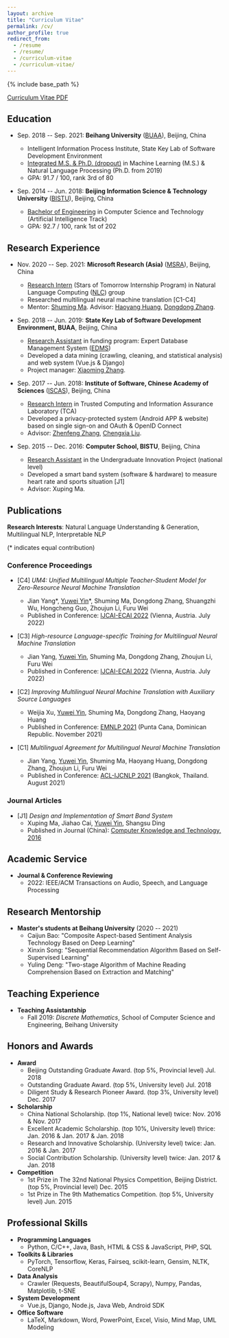 ```yaml
---
layout: archive
title: "Curriculum Vitae"
permalink: /cv/
author_profile: true
redirect_from:
  - /resume
  - /resume/
  - /curriculum-vitae
  - /curriculum-vitae/
---
```


{% include base_path %}

<script src="https://polyfill.io/v3/polyfill.min.js?features=es6"></script>
<script id="MathJax-script" async src="https://cdn.jsdelivr.net/npm/mathjax@3/es5/tex-mml-chtml.js"></script>
<script>
MathJax = {
  tex: {
    inlineMath: [['$', '$']],
    processEscapes: true
  }
};
</script>

<!-- [Curriculum Vitae PDF](https://yuweiyin.github.io/files/cv/CV-YuweiYin-Joey.pdf) (version: July 2022) -->
[Curriculum Vitae PDF](https://yuweiyin.github.io/files/cv/CV-YuweiYin-Joey.pdf)

## Education

* Sep. 2018 -- Sep. 2021: **Beihang University** ([BUAA](https://ev.buaa.edu.cn/)), Beijing, China
  * Intelligent Information Process Institute, State Key Lab of Software Development Environment
  * <u>Integrated M.S. & Ph.D. (dropout)</u> in Machine Learning (M.S.) & Natural Language Processing (Ph.D. from 2019)
  * GPA: 91.7 / 100, rank 3rd of 80

* Sep. 2014 -- Jun. 2018: **Beijing Information Science & Technology University** ([BISTU](https://english.bistu.edu.cn/)), Beijing, China
  * <u>Bachelor of Engineering</u> in Computer Science and Technology (Artificial Intelligence Track)
  * GPA: 92.7 / 100, rank 1st of 202

## Research Experience

* Nov. 2020 -- Sep. 2021: **Microsoft Research (Asia)** ([MSRA](https://www.microsoft.com/en-us/research/lab/microsoft-research-asia/)), Beijing, China
  * <u>Research Intern</u> (Stars of Tomorrow Internship Program) in Natural Language Computing ([NLC](https://www.microsoft.com/en-us/research/group/natural-language-computing/)) group
  * Researched multilingual neural machine translation [C1-C4]
  * Mentor: [Shuming Ma](https://www.microsoft.com/en-us/research/people/shumma/). Advisor: [Haoyang Huang](https://www.microsoft.com/en-us/research/people/haohua/), [Dongdong Zhang](https://www.microsoft.com/en-us/research/people/dozhang/).

* Sep. 2018 -- Jun. 2019: **State Key Lab of Software Development Environment, BUAA**, Beijing, China
  * <u>Research Assistant</u> in funding program: Expert Database Management System ([EDMS](https://github.com/gzliuyun/EDMS))
  * Developed a data mining (crawling, cleaning, and statistical analysis) and web system (Vue.js & Django)
  * Project manager: [Xiaoming Zhang](https://www.researchgate.net/profile/Xiaoming-Zhang-11).

* Sep. 2017 -- Jun. 2018: **Institute of Software, Chinese Academy of Sciences** ([ISCAS](http://english.is.cas.cn/)), Beijing, China
  * <u>Research Intern</u> in Trusted Computing and Information Assurance Laboratory (TCA)
  * Developed a privacy-protected system (Android APP & website) based on single sign-on and OAuth & OpenID Connect
  * Advisor: [Zhenfeng Zhang](https://people.ucas.ac.cn/~zfzhang?language=en), [Chengxia Liu](https://jsjxy.bistu.edu.cn/sz/jsyl/jsjkxyjsx_7820/201905/t20190506_68373.html).

* Sep. 2015 -- Dec. 2016: **Computer School, BISTU**, Beijing, China
  * <u>Research Assistant</u> in the Undergraduate Innovation Project (national level)
  * Developed a smart band system (software & hardware) to measure heart rate and sports situation [J1]
  <!-- * Publication: *Design and Implementation of Smart Band System* ([CN-Journal](https://kns.cnki.net/kcms/detail/detail.aspx?dbcode=CJFD&dbname=CJFDLAST2017&filename=DNZS201636043)) -->
  <!-- * Publication: *Design and Implementation of Smart Band System* ([CN-Journal](https://www.cnki.com.cn/Article/CJFDTotal-DNZS201636043.htm)) -->
  <!-- 智能手环系统的设计与实现   马旭平，蔡嘉豪，阴昱为，丁尚甦 -->
  <!-- 基金资助: 北京信息科技大学2016年人才培养质量提高经费（5111610800）支持; -->
  <!-- ISSN 1009-3044 -->
  <!-- Computer Knowledge and Technology 电脑知识与技术 -->
  <!-- Vol.12, No.36, December 2016 -->
  <!-- DOI: 10.14004/j.cnki.ckt.2016.4822 -->
  <!-- 分类号: TP311.52 -->
  <!-- 基金项目: 由北京信息科技大学2016年人才培养质量提高经费 (5111610800) 支持 -->
  * Advisor: Xuping Ma.

## Publications

**Research Interests**: Natural Language Understanding & Generation, Multilingual NLP, Interpretable NLP

(\* indicates equal contribution)

### Conference Proceedings

* [C4] *UM4: Unified Multilingual Multiple Teacher-Student Model for Zero-Resource Neural Machine Translation*
  * Jian Yang\*, <u>Yuwei Yin</u>\*, Shuming Ma, Dongdong Zhang, Shuangzhi Wu, Hongcheng Guo, Zhoujun Li, Furu Wei
  * Published in Conference: [IJCAI-ECAI 2022](https://ijcai-22.org/) (Vienna, Austria. July 2022)

* [C3] *High-resource Language-specific Training for Multilingual Neural Machine Translation*
  * Jian Yang, <u>Yuwei Yin</u>, Shuming Ma, Dongdong Zhang, Zhoujun Li, Furu Wei
  * Published in Conference: [IJCAI-ECAI 2022](https://ijcai-22.org/) (Vienna, Austria. July 2022)

* [C2] *Improving Multilingual Neural Machine Translation with Auxiliary Source Languages*
  * Weijia Xu, <u>Yuwei Yin</u>, Shuming Ma, Dongdong Zhang, Haoyang Huang
  * Published in Conference: [EMNLP 2021](https://2021.emnlp.org/) (Punta Cana, Dominican Republic. November 2021)

* [C1] *Multilingual Agreement for Multilingual Neural Machine Translation*
  * Jian Yang, <u>Yuwei Yin</u>, Shuming Ma, Haoyang Huang, Dongdong Zhang, Zhoujun Li, Furu Wei
  * Published in Conference: [ACL-IJCNLP 2021](https://2021.aclweb.org/) (Bangkok, Thailand. August 2021)

### Journal Articles

* [J1] *Design and Implementation of Smart Band System*
  * Xuping Ma, Jiahao Cai, <u>Yuwei Yin</u>, Shangsu Ding
  * Published in Journal (China): [Computer Knowledge and Technology, 2016](https://yuweiyin.github.io/files/publications/2016-12-01-Smart-Band-System.pdf)

<!-- ### Preprints -->

<!-- * [P1] *XNLP* -->
  <!-- * <u>Yuwei Yin</u> -->

## Academic Service

* **Journal & Conference Reviewing**
  * 2022: IEEE/ACM Transactions on Audio, Speech, and Language Processing

## Research Mentorship

* **Master's students at Beihang University** (2020 -- 2021)
  * Caijun Bao: "Composite Aspect-based Sentiment Analysis Technology Based on Deep Learning"
  * Xinxin Song: "Sequential Recommendation Algorithm Based on Self-Supervised Learning"
  * Yuling Deng: "Two-stage Algorithm of Machine Reading Comprehension Based on Extraction and Matching"

## Teaching Experience

* **Teaching Assistantship**
  * Fall 2019: *Discrete Mathematics*, School of Computer Science and Engineering, Beihang University


## Honors and Awards

* **Award**
  * Beijing Outstanding Graduate Award. (top 5%, Provincial level) Jul. 2018
  * Outstanding Graduate Award. (top 5%, University level) Jul. 2018
  * Diligent Study & Research Pioneer Award. (top 3%, University level) Dec. 2017
* **Scholarship**
  * China National Scholarship. (top 1%, National level) twice: Nov. 2016 & Nov. 2017
  * Excellent Academic Scholarship. (top 10%, University level) thrice: Jan. 2016 & Jan. 2017 & Jan. 2018
  * Research and Innovative Scholarship. (University level) twice: Jan. 2016 & Jan. 2017
  * Social Contribution Scholarship. (University level) twice: Jan. 2017 & Jan. 2018
* **Competition**
  * 1st Prize in The 32nd National Physics Competition, Beijing District. (top 5%, Provincial level) Dec. 2015
  * 1st Prize in The 9th Mathematics Competition. (top 5%, University level) Jun. 2015

## Professional Skills

* **Programming Languages**
  * Python, C/C++, Java, Bash, HTML & CSS & JavaScript, PHP, SQL
* **Toolkits & Libraries**
  * PyTorch, Tensorflow, Keras, Fairseq, scikit-learn, Gensim, NLTK, CoreNLP
* **Data Analysis**
  * Crawler (Requests, BeautifulSoup4, Scrapy), Numpy, Pandas, Matplotlib, t-SNE
* **System Development**
  * Vue.js, Django, Node.js, Java Web, Android SDK
* **Office Software**
  * LaTeX, Markdown, Word, PowerPoint, Excel, Visio, Mind Map, UML Modeling

<!-- ## Miscellaneous -->

<!-- * **Languages**: Mandarin (native), English (fluent), French & German & Japanese (elementary) -->
<!-- * **Interests**: Philosophy, Mathematics, Physics, Cosmology, Algorithm, Polyglot, Soccer, Calisthenics -->
<!-- * **Motto**: Wir müssen wissen, wir werden wissen! -- David Hilbert, 1930 -->
